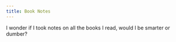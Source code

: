 ```yaml
---
title: Book Notes
---
```

I wonder if I took notes on all the books I read, would I be smarter or dumber?